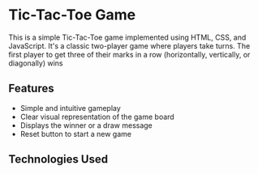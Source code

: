 # Tic-Tac-Toe Game
This is a simple Tic-Tac-Toe game implemented using HTML, CSS, and JavaScript.  It's a classic two-player game where players take turns. The first player to get three of their marks in a row (horizontally, vertically, or diagonally) wins

## Features
*   Simple and intuitive gameplay
*   Clear visual representation of the game board
*   Displays the winner or a draw message
*   Reset button to start a new game
  
## Technologies Used
